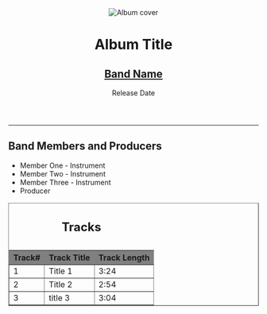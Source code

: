 <!DOCTYPE html>
<html>

<head>
  <title> Album Page </title>
</head>


<!--<style type="text/css">
  header{
    text-align: center;
  }
  h1{
    margin-top: 0px; 
    margin-bottom: 0px;
    margin-left: 0px;
    margin-right: 0px;
    padding-top: 0px;
    padding-bottom: 0px;
    padding-left: 0px;
    padding-right: 0px;
    /*border: 1px solid black;*/
  }
  h2{
    margin-top: 0px;
    margin-bottom: 0px;
    /*border: 1px solid green;*/
  }
  section h2{
    text-align: center;
  }
  table{
    text-align: center;
    border: 1px solid black;
    border-spacing: 0px;
  }
  th{
    background-color: gray;
  }
  
  table caption h2{
    margin-bottom:10px;
  }
</style>-->

<body>
  <header>
    <center>
      <img src="https://en.wikipedia.org/wiki/...Baby_One_More_Time_(album)#/media/File:..._Baby_One_More_Time_(album).png:" alt="Album cover" />
      <h1> Album Title</h1>
      <h2>
        <a href="https://en.wikipedia.org/wiki/...Baby_One_More_Time_(album)">Band Name</a>
      </h2>
      <div>
        Release Date
      </div>
    </center>
  </header>
  <hr>
  <section>
    <h2>  Band Members and Producers </h2>
    <ul>
      <li>Member One - Instrument</li>
      <li>Member Two - Instrument</li>
      <li>Member Three - Instrument</li>
      <li>Producer</li>
    </ul>
    
  </section>
  <table border="1" width="100%">
    <caption> <h2>Tracks</h2> </caption>
    <tr bgcolor="grey">
      <th> Track# </th>
      <th> Track Title </th>
      <th> Track Length </th>
    </tr>
    <tr>
      <td> 1 </td>
      <td> Title 1 </td>
      <td> 3:24 </td>
    </tr>
    <tr>
      <td> 2 </td>
      <td> Title 2 </td>
      <td> 2:54 </td>
    </tr>
    <tr>
      <td> 3 </td>
      <td> title 3 </td>
      <td> 3:04 </td>
    </tr>
  </table>
</body>

</html>
